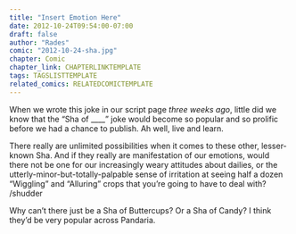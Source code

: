 ```yaml
---
title: "Insert Emotion Here"
date: 2012-10-24T09:54:00-07:00
draft: false
author: "Rades"
comic: "2012-10-24-sha.jpg"
chapter: Comic
chapter_link: CHAPTERLINKTEMPLATE
tags: TAGSLISTTEMPLATE
related_comics: RELATEDCOMICTEMPLATE
---
```


When we wrote this joke in our script page *three weeks ago*, little did we know that the “Sha of ____” joke would become so popular and so prolific before we had a chance to publish. Ah well, live and learn.


There really are unlimited possibilities when it comes to these other, lesser-known Sha. And if they really are manifestation of our emotions, would there not be one for our increasingly weary attitudes about dailies, or the utterly-minor-but-totally-palpable sense of irritation at seeing half a dozen “Wiggling” and “Alluring” crops that you’re going to have to deal with?  /shudder


Why can’t there just be a Sha of Buttercups? Or a Sha of Candy? I think they’d be very popular across Pandaria.

